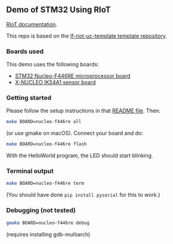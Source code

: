 ## Demo of STM32 Using RIoT

[RIoT documentation](https://doc.riot-os.org/index.html).

This repo is based on the [lf-riot-uc-template template repository](https://github.com/lf-lang/lf-riot-uc-template).

### Boards used

This demo uses the following boards:

* [STM32 Nucleo-F446RE microprocessor board](https://doc.riot-os.org/group__boards__nucleo-f446re.html)
* [X-NUCLEO IKS4A1 sensor board](https://www.st.com/en/ecosystems/x-nucleo-iks4a1.html)

### Getting started

Please follow the setup instructions in that [README file](https://github.com/lf-lang/lf-riot-uc-template/blob/main/README.md). Then:

```bash
make BOARD=nucleo-f446re all
```

(or use gmake on macOS).
Connect your board and do:

```bash
make BOARD=nucleo-f446re flash
```

With the HelloWorld program, the LED should start blinking.

### Terminal output

```bash
make BOARD=nucleo-f446re term
```

(You should have done `pip install pyserial` for this to work.)

### Debugging (not tested)

```bash
gmake BOARD=nucleo-f446re debug
```

(requires installing gdb-multiarch)
